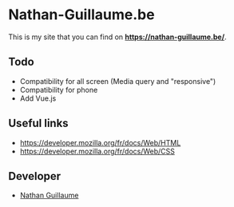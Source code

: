 # Nathan-Guillaume.be

This is my site that you can find on **https://nathan-guillaume.be/**.

## Todo
- Compatibility for all screen (Media query and "responsive")
- Compatibility for phone
- Add Vue.js

## Useful links
- https://developer.mozilla.org/fr/docs/Web/HTML
- https://developer.mozilla.org/fr/docs/Web/CSS

## Developer
- [Nathan Guillaume](https://github.com/Nathan-Guillaume)
